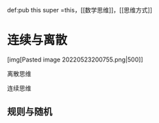 def:pub this  super =this，[[数学思维]]，[[思维方式]]


# 连续与离散


[img[Pasted image 20220523200755.png|500]] 

离散思维

连续思维


## 规则与随机
